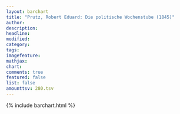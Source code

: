 ```yaml
---
layout: barchart
title: "Prutz, Robert Eduard: Die politische Wochenstube (1845)"
author:
description:
headline:
modified:
category:
tags:
imagefeature: 
mathjax: 
chart: 
comments: true
featured: false
list: false
amounttsv: 280.tsv
---
```

{% include barchart.html %}
